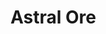 # Astral Ore

<figure><img src="https://github.com/user-attachments/assets/d2d358bf-1649-4a69-93d1-860b5c3e533f" alt=""><figcaption></figcaption></figure>

